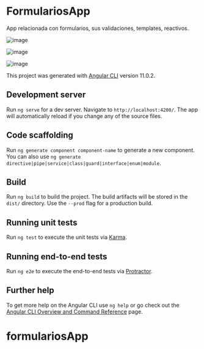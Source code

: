 # FormulariosApp

App relacionada con formularios, sus validaciones, templates, reactivos.

![image](https://user-images.githubusercontent.com/56207509/117598387-56918280-b10d-11eb-8958-27a4f80a7167.png)

![image](https://user-images.githubusercontent.com/56207509/117598310-2a760180-b10d-11eb-9ace-68addf93ee98.png)

![image](https://user-images.githubusercontent.com/56207509/117598337-3792f080-b10d-11eb-93df-cabae9351c25.png)


This project was generated with [Angular CLI](https://github.com/angular/angular-cli) version 11.0.2.

## Development server

Run `ng serve` for a dev server. Navigate to `http://localhost:4200/`. The app will automatically reload if you change any of the source files.

## Code scaffolding

Run `ng generate component component-name` to generate a new component. You can also use `ng generate directive|pipe|service|class|guard|interface|enum|module`.

## Build

Run `ng build` to build the project. The build artifacts will be stored in the `dist/` directory. Use the `--prod` flag for a production build.

## Running unit tests

Run `ng test` to execute the unit tests via [Karma](https://karma-runner.github.io).

## Running end-to-end tests

Run `ng e2e` to execute the end-to-end tests via [Protractor](http://www.protractortest.org/).

## Further help

To get more help on the Angular CLI use `ng help` or go check out the [Angular CLI Overview and Command Reference](https://angular.io/cli) page.
# formulariosApp
